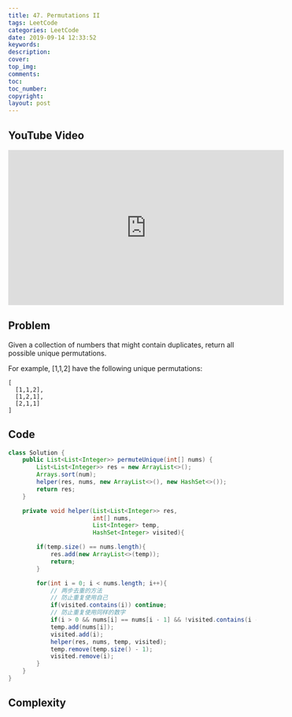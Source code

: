 ```yaml
---
title: 47. Permutations II
tags: LeetCode
categories: LeetCode
date: 2019-09-14 12:33:52
keywords:
description:
cover:
top_img:
comments:
toc:
toc_number:
copyright:
layout: post
---
```


## YouTube Video

<iframe width="560" height="315" src="https://www.youtube.com/embed/X2aaIte3RK8" frameborder="0" allow="accelerometer; autoplay; encrypted-media; gyroscope; picture-in-picture" allowfullscreen></iframe>

## Problem

Given a collection of numbers that might contain duplicates, return all possible unique permutations.

For example,
[1,1,2] have the following unique permutations:

```
[
  [1,1,2],
  [1,2,1],
  [2,1,1]
]
```

## Code

```java
class Solution {
    public List<List<Integer>> permuteUnique(int[] nums) {
        List<List<Integer>> res = new ArrayList<>();
        Arrays.sort(num);
        helper(res, nums, new ArrayList<>(), new HashSet<>());
        return res;
    }

    private void helper(List<List<Integer>> res,
                        int[] nums,
                        List<Integer> temp,
                        HashSet<Integer> visited){

        if(temp.size() == nums.length){
            res.add(new ArrayList<>(temp));
            return;
        }

        for(int i = 0; i < nums.length; i++){
            // 两步去重的方法
            // 防止重复使用自己
            if(visited.contains(i)) continue;
            // 防止重复使用同样的数字
            if(i > 0 && nums[i] == nums[i - 1] && !visited.contains(i - 1)) continue;
            temp.add(nums[i]);
            visited.add(i);
            helper(res, nums, temp, visited);
            temp.remove(temp.size() - 1);
            visited.remove(i);
        }
    }
}
```

## Complexity
